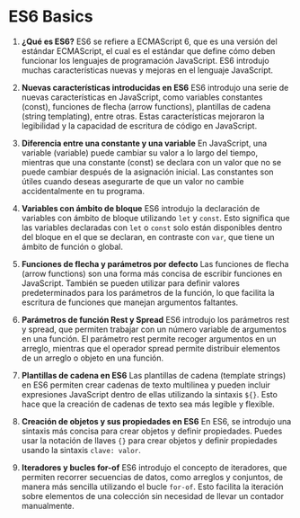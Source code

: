 # ES6 Basics


1. **¿Qué es ES6?**
   ES6 se refiere a ECMAScript 6, que es una versión del estándar ECMAScript, el cual es el estándar que define cómo deben funcionar los lenguajes de programación JavaScript. ES6 introdujo muchas características nuevas y mejoras en el lenguaje JavaScript.

2. **Nuevas características introducidas en ES6**
   ES6 introdujo una serie de nuevas características en JavaScript, como variables constantes (const), funciones de flecha (arrow functions), plantillas de cadena (string templating), entre otras. Estas características mejoraron la legibilidad y la capacidad de escritura de código en JavaScript.

3. **Diferencia entre una constante y una variable**
   En JavaScript, una variable (variable) puede cambiar su valor a lo largo del tiempo, mientras que una constante (const) se declara con un valor que no se puede cambiar después de la asignación inicial. Las constantes son útiles cuando deseas asegurarte de que un valor no cambie accidentalmente en tu programa.

4. **Variables con ámbito de bloque**
   ES6 introdujo la declaración de variables con ámbito de bloque utilizando `let` y `const`. Esto significa que las variables declaradas con `let` o `const` solo están disponibles dentro del bloque en el que se declaran, en contraste con `var`, que tiene un ámbito de función o global.

5. **Funciones de flecha y parámetros por defecto**
   Las funciones de flecha (arrow functions) son una forma más concisa de escribir funciones en JavaScript. También se pueden utilizar para definir valores predeterminados para los parámetros de la función, lo que facilita la escritura de funciones que manejan argumentos faltantes.

6. **Parámetros de función Rest y Spread**
   ES6 introdujo los parámetros rest y spread, que permiten trabajar con un número variable de argumentos en una función. El parámetro rest permite recoger argumentos en un arreglo, mientras que el operador spread permite distribuir elementos de un arreglo o objeto en una función.

7. **Plantillas de cadena en ES6**
   Las plantillas de cadena (template strings) en ES6 permiten crear cadenas de texto multilinea y pueden incluir expresiones JavaScript dentro de ellas utilizando la sintaxis `${}`. Esto hace que la creación de cadenas de texto sea más legible y flexible.

8. **Creación de objetos y sus propiedades en ES6**
   En ES6, se introdujo una sintaxis más concisa para crear objetos y definir propiedades. Puedes usar la notación de llaves `{}` para crear objetos y definir propiedades usando la sintaxis `clave: valor`.

9. **Iteradores y bucles for-of**
   ES6 introdujo el concepto de iteradores, que permiten recorrer secuencias de datos, como arreglos y conjuntos, de manera más sencilla utilizando el bucle `for-of`. Esto facilita la iteración sobre elementos de una colección sin necesidad de llevar un contador manualmente.

